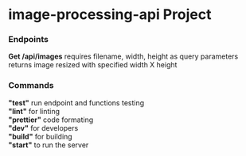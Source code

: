 # image-processing-api Project

### Endpoints

**Get /api/images** requires filename, width, height as query parameters <br />
returns image resized with specified width X height

### Commands

**"test"** run endpoint and functions testing <br />
**"lint"** for linting <br />
**"prettier"** code formating <br />
**"dev"** for developers <br />
**"build"** for building <br />
**"start"** to run the server <br />
